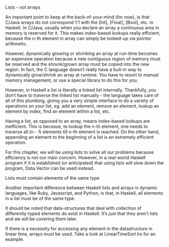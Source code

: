 Lists - not arrays

An important point to keep at the back-of-your-mind (for now), is that C/Java arrays do not correspond 1:1 with the [Int], [Float], [Bool], etc. in Haskell. 
In C/Java, usually when you declare an array a continuous area in memory is reserved for it. 
This makes index-based lookups really efficient, because the n-th element in array can simply be looked-up via pointer arithmetic.

However, dynamically growing or shrinking an array at run-time becomes an expensive operation because a new contiguous region of memory must be reserved and the shrunk/grown array must be copied into the new region. 
In fact, the C language doesn’t really have a buit-in way to dynamically grow/shrink an array at runtime. 
You have to resort to manual memory management, or use a special library to do this for you.

However, in Haskell a list is literally a linked list internally. 
Thankfully, you don’t have to traverse the linked list manually - 
the language takes care of all of this plumbing, giving you a very simple interface to do a variety of operations on your list, 
eg. add an element, remove an element, lookup an element by index, find an element within a list, etc.

Having a list, as opposed to an array, means index-based lookups are inefficient. 
This is becasue, to lookup the n-th element, one needs to traverse all (n - 1) elements till n-th element is reached. 
On the other hand, appending an element to the beginning of a list is an extremely efficient operation.

For this chapter, we will be using lists to solve all our problems because efficiency is not our main concern. 
However, in a real-world Haskell program if it is established (or anticipated) that using lists will slow down the program, Data.Vector can be used instead.

Lists must contain elements of the same type

Another important difference between Haskell lists and arrays in dynamic languages, like Ruby, Javascript, and Python, is that, in Haskell, all elements in a list must be of the same type. 

It should be noted that data-structures that deal with collection of differently-typed elements do exist in Haskell. 
It’s just that they aren’t lists and we will be covering them later.

If there is a necessity for accessing any element in the datastructure in linear time, arrays must be used.
Take a look at LinearTimeSort.hs for an example.
